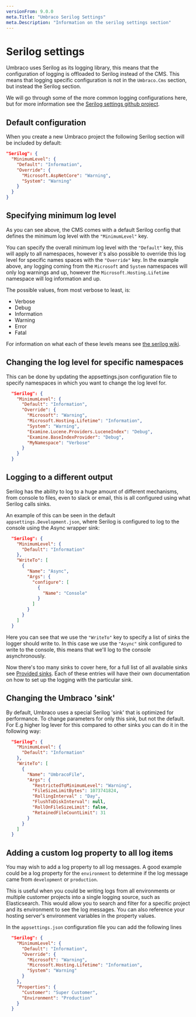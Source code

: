 ```yaml
---
versionFrom: 9.0.0
meta.Title: "Umbraco Serilog Settings"
meta.Description: "Information on the serilog settings section"
---
```


# Serilog settings

Umbraco uses Serilog as its logging library, this means that the configuration of logging is offloaded to Serilog instead of the CMS. This means that logging specific configuration is not in the `Umbraco.Cms` section, but instead the Serilog section.

We will go through some of the more common logging configurations here, but for more information see the [Serilog settings github project](https://github.com/serilog/serilog-settings-configuration).

## Default configuration

When you create a new Umbraco project the following Serilog section will be included by default:

```json
"Serilog": {
  "MinimumLevel": {
    "Default": "Information",
    "Override": {
      "Microsoft.AspNetCore": "Warning",
      "System": "Warning"
    }
  }
}
```

## Specifying minimum log level

As you can see above, the CMS comes with a default Serilog config that defines the minimum log level with the `"MinimumLevel"` key.

You can specify the overall minimum log level with the `"Default"` key, this will apply to all namespaces, however it's also possible to override this log level for specific names spaces with the `"Override"` key. In the example above, any logging coming from the `Microsoft` and `System` namespaces will only log warnings and up, however the `Microsoft.Hosting.Lifetime` namespace will log information and up.

The possible values, from most verbose to least, is:

* Verbose
* Debug
* Information
* Warning
* Error
* Fatal

For information on what each of these levels means see [the serilog wiki](https://github.com/serilog/serilog/wiki/Configuration-Basics#minimum-level).


## Changing the log level for specific namespaces

This can be done by updating the appsettings.json configuration file to specify namespaces in which you want to change the log level for.

```json
  "Serilog": {
    "MinimumLevel": {
      "Default": "Information",
      "Override": {
        "Microsoft": "Warning",
        "Microsoft.Hosting.Lifetime": "Information",
        "System": "Warning",
        "Examine.Lucene.Providers.LuceneIndex": "Debug",
        "Examine.BaseIndexProvider": "Debug",
        "MyNamespace": "Verbose"
      }
    }
  }
```

## Logging to a different output

Serilog has the ability to log to a huge amount of different mechanisms, from console to files, even to slack or email, this is all configured using what Serilog calls sinks.

An example of this can be seen in the default `appsettings.Development.json`, where Serilog is configured to log to the console using the Async wrapper sink:

```json
  "Serilog": {
    "MinimumLevel": {
      "Default": "Information"
    },
    "WriteTo": [
      {
        "Name": "Async",
        "Args": {
          "configure": [
            {
              "Name": "Console"
            }
          ]
        }
      }
    ]
  }
```

Here you can see that we use the `"WriteTo"` key to specify a list of sinks the logger should write to. In this case we use the `"Async"` sink configured to write to the console, this means that we'll log to the console asynchronously.

Now there's too many sinks to cover here, for a full list of all available sinks see [Provided sinks](https://github.com/serilog/serilog/wiki/Provided-Sinks#list-of-available-sinks). Each of these entries will have their own documentation on how to set up the logging with the particular sink.

## Changing the Umbraco 'sink'
By default, Umbraco uses a special Serilog 'sink' that is optimized for performance. To change parameters for only this sink, but not the default. For E.g higher log lever for this compared to other sinks you can do it in the following way:

```json
  "Serilog": {
    "MinimumLevel": {
      "Default": "Information"
    },
    "WriteTo": [
      {
        "Name": "UmbracoFile",
        "Args": {
          "RestrictedToMinimumLevel": "Warning",
          "FileSizeLimitBytes": 1073741824,
          "RollingInterval" : "Day",
          "FlushToDiskInterval": null,
          "RollOnFileSizeLimit": false,
          "RetainedFileCountLimit": 31
        }
      }
    ]
  }
```

## Adding a custom log property to all log items

You may wish to add a log property to all log messages. A good example could be a log property for the `environment` to determine if the log message came from `development` or `production`.

This is useful when you could be writing logs from all environments or multiple customer projects into a single logging source, such as Elasticsearch. This would allow you to search and filter for a specific project and its environment to see the log messages.  You can also reference your hosting server's environment variables in the property values.

In the `appsettings.json` configuration file you can add the following lines

```json
  "Serilog": {
    "MinimumLevel": {
      "Default": "Information",
      "Override": {
        "Microsoft": "Warning",
        "Microsoft.Hosting.Lifetime": "Information",
        "System": "Warning"
      }
    },
    "Properties": {
      "Customer": "Super Customer",
      "Environment": "Production"
    }
  }
```
